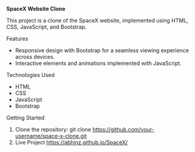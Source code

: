 **SpaceX Website Clone**

This project is a clone of the SpaceX website, implemented using HTML, CSS, JavaScript, and Bootstrap.

Features
- Responsive design with Bootstrap for a seamless viewing experience across devices.
- Interactive elements and animations implemented with JavaScript.

Technologies Used
- HTML
- CSS
- JavaScript
- Bootstrap

Getting Started
1. Clone the repository:
   git clone https://github.com/your-username/space-x-clone.git
2. Live Project 
    https://abhinz.github.io/SpaceX/

 
